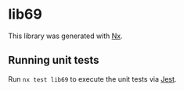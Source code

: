 # lib69

This library was generated with [Nx](https://nx.dev).


## Running unit tests

Run `nx test lib69` to execute the unit tests via [Jest](https://jestjs.io).


